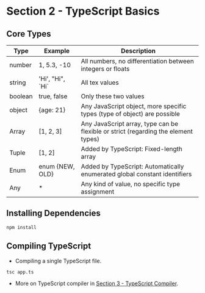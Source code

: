 # Section 2 - TypeScript Basics

## Core Types
| Type | Example | Description |
| ---- | ------- | ----------- |
| number | 1, 5.3, -10 | All numbers, no differentiation between integers or floats |
| string | 'Hi', "Hi", \`Hi\` | All tex values |
| boolean | true, false | Only these two values |
| object | {age: 21} | Any JavaScript object, more specific types (type of object) are possible |
| Array | [1, 2, 3] | Any JavaScript array, type can be flexible or strict (regarding the element types) |
| Tuple | [1, 2] | Added by TypeScript: Fixed-length array |
| Enum | enum {NEW, OLD} | Added by TypeScript: Automatically enumerated global constant identifiers |
| Any | * | Any kind of value, no specific type assignment |

## Installing Dependencies

```
npm install
```

## Compiling TypeScript

* Compiling a single TypeScript file.
```
tsc app.ts
```

* More on TypeScript compiler in [Section 3 - TypeScript Compiler](https://github.com/sidneyshafer/TypeScript/tree/main/Section-3-TypeScript-Compiler).